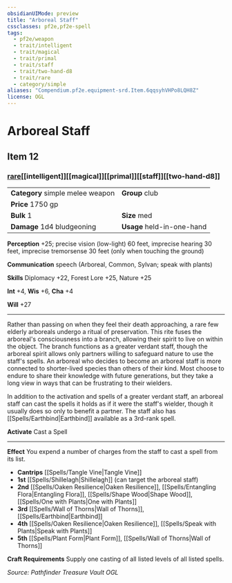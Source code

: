 ```yaml
---
obsidianUIMode: preview
title: "Arboreal Staff"
cssclasses: pf2e,pf2e-spell
tags:
  - pf2e/weapon
  - trait/intelligent
  - trait/magical
  - trait/primal
  - trait/staff
  - trait/two-hand-d8
  - trait/rare
  - category/simple
aliases: "Compendium.pf2e.equipment-srd.Item.6qqsyhVHPo8LQH8Z"
license: OGL
---
```

# Arboreal Staff
## Item 12
### [rare](rare "Rare Rarity Trait")[[intelligent]][[magical]][[primal]][[staff]][[two-hand-d8]]

|  |  |
| -- | -- |
| **Category** simple melee weapon | **Group** club |
| **Price** 1750 gp |  |
| **Bulk** 1 | **Size** med |
| **Damage** 1d4 bludgeoning  | **Usage** held-in-one-hand |



**Perception** +25; precise vision (low-light) 60 feet, imprecise hearing 30 feet, imprecise tremorsense 30 feet (only when touching the ground)

**Communication** speech (Arboreal, Common, Sylvan; speak with plants)

**Skills** Diplomacy +22, Forest Lore +25, Nature +25

**Int** +4, **Wis** +6, **Cha** +4

**Will** +27

* * *

Rather than passing on when they feel their death approaching, a rare few elderly arboreals undergo a ritual of preservation. This rite fuses the arboreal's consciousness into a branch, allowing their spirit to live on within the object. The branch functions as a greater verdant staff, though the arboreal spirit allows only partners willing to safeguard nature to use the staff's spells. An arboreal who decides to become an arboreal staff is more connected to shorter-lived species than others of their kind. Most choose to endure to share their knowledge with future generations, but they take a long view in ways that can be frustrating to their wielders.

In addition to the activation and spells of a greater verdant staff, an arboreal staff can cast the spells it holds as if it were the staff's wielder, though it usually does so only to benefit a partner. The staff also has [[Spells/Earthbind|Earthbind]] available as a 3rd-rank spell.

**Activate** Cast a Spell

* * *

**Effect** You expend a number of charges from the staff to cast a spell from its list.

*   **Cantrips** [[Spells/Tangle Vine|Tangle Vine]]
*   **1st** [[Spells/Shillelagh|Shillelagh]] (can target the arboreal staff)
*   **2nd** [[Spells/Oaken Resilience|Oaken Resilience]], [[Spells/Entangling Flora|Entangling Flora]], [[Spells/Shape Wood|Shape Wood]], [[Spells/One with Plants|One with Plants]]
*   **3rd** [[Spells/Wall of Thorns|Wall of Thorns]], [[Spells/Earthbind|Earthbind]]
*   **4th** [[Spells/Oaken Resilience|Oaken Resilience]], [[Spells/Speak with Plants|Speak with Plants]]
*   **5th** [[Spells/Plant Form|Plant Form]], [[Spells/Wall of Thorns|Wall of Thorns]]

**Craft Requirements** Supply one casting of all listed levels of all listed spells.

*Source: Pathfinder Treasure Vault*
*OGL*